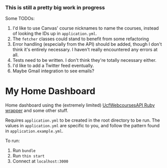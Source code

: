 ### This is still a pretty big work in progress

Some TODOs: 

1. I'd like to use Canvas' course nicknames to name the courses, instead of looking the IDs up in `application.yml`.
1. The `fetcher` classes could stand to benefit from some refactoring
1. Error handling (especially from the API) should be added, though I don't think it's entirely necessary. I haven't really encountered any errors at all. 
1. Tests need to be written. I don't think they're totally necessary either.
1. I'd like to add a Twitter feed eventually. 
1. Maybe Gmail integration to see emails?


# My Home Dashboard
Home dashboard using the (extremely limited) [UcfWebcoursesAPI Ruby wrapper](https://github.com/JackWorden/ucf_canvas_api) and some other stuff. 


Requires `application.yml` to be created in the root directory to be run. The values in `application.yml` are specific to you, and follow the pattern found in `application.example.yml`.


To run: 

1. Run `bundle`
1. Run `thin start`
1. Connect at `localhost:3000`
